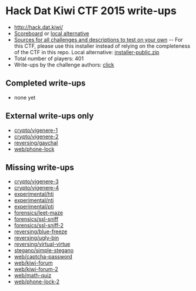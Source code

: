 # Hack Dat Kiwi CTF 2015 write-ups

* <http://hack.dat.kiwi/>
* [Scoreboard](http://hack.dat.kiwi/scoreboard) or [local alternative](./scoreboard)
* [Sources for all challenges and descriptions to test on your own](http://hack.dat.kiwi/static/installer-public.zip) -- For this CTF, please use this installer instead of relying on the completeness of the CTF in this repo. Local alternative: [installer-public.zip](./installer-public.zip)
* Total number of players: 401
* Write-ups by the challenge authors: [click](http://hack.dat.kiwi/writeup)

## Completed write-ups

* none yet

## External write-ups only

* [crypto/vigenere-1](crypto/vigenere-1)
* [crypto/vigenere-2](crypto/vigenere-2)
* [reversing/gaychal](reversing/gaychal)
* [web/phone-lock](web/phone-lock)

## Missing write-ups

* [crypto/vigenere-3](crypto/vigenere-3)
* [crypto/vigenere-4](crypto/vigenere-4)
* [experimental/hti](experimental/hti)
* [experimental/nti](experimental/nti)
* [experimental/pti](experimental/pti)
* [forensics/leet-maze](forensics/leet-maze)
* [forensics/ssl-sniff](forensics/ssl-sniff)
* [forensics/ssl-sniff-2](forensics/ssl-sniff-2)
* [reversing/blue-freeze](reversing/blue-freeze)
* [reversing/ugly-bin](reversing/ugly-bin)
* [reversing/virtual-virtue](reversing/virtual-virtue)
* [stegano/simple-stegano](stegano/simple-stegano)
* [web/captcha-password](web/captcha-password)
* [web/kiwi-forum](web/kiwi-forum)
* [web/kiwi-forum-2](web/kiwi-forum-2)
* [web/math-quiz](web/math-quiz)
* [web/phone-lock-2](web/phone-lock-2)